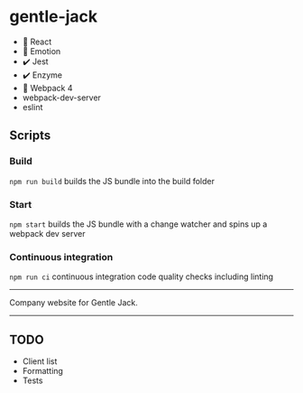 # gentle-jack

* 🚀 React
* 🎨 Emotion
* ✔️ Jest
* ✔️ Enzyme
* 🚀 Webpack 4
* webpack-dev-server
* eslint

## Scripts

### Build

```npm run build``` builds the JS bundle into the build folder

### Start

```npm start``` builds the JS bundle with a change watcher and spins up a webpack dev server

### Continuous integration

```npm run ci``` continuous integration code quality checks including linting

---

Company website for Gentle Jack.

---

## TODO

* Client list
* Formatting
* Tests